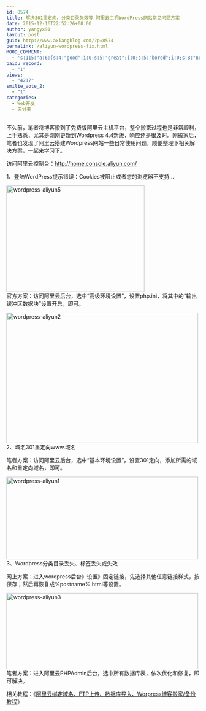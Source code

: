 ```yaml
---
id: 8574
title: 解决301重定向、分类目录失效等 阿里云主机WordPress网站常见问题方案
date: 2015-12-16T22:52:26+08:00
author: yangyx91
layout: post
guid: http://www.axiangblog.com/?p=8574
permalink: /aliyun-wordpress-fix.html
MOOD_COMMENT:
  - 's:115:"a:6:{s:4:"good";i:0;s:5:"great";i:0;s:5:"bored";i:0;s:8:"nonsense";i:0;s:13:"notunderstand";i:0;s:7:"passing";i:0;}";'
baidu_record:
  - "1"
views:
  - "4217"
smilie_vote_2:
  - "1"
categories:
  - Web开发
  - 未分类
---
```

不久前，笔者将博客搬到了免费版阿里云主机平台，整个搬家过程也是非常顺利，上手熟悉，尤其是刚刚更新到Wordpress 4.4新版，响应还是很及时。刚搬家后，笔者也发现了阿里云搭建Wordpress网站一些日常使用问题，顺便整理下相关解决方案，一起来学习下。

访问阿里云控制台：<a href="http://home.console.aliyun.com/" target="_blank" rel="nofollow" >http://home.console.aliyun.com/</a>

<!--more-->

  
1、登陆WordPress提示错误：Cookies被阻止或者您的浏览器不支持&#8230;

<a href="http://www.axiangblog.com/aliyun-wordpress-fix.html/wordpress-aliyun5" rel="attachment wp-att-8578" target="_blank"  rel="nofollow" ><img loading="lazy" class="aligncenter size-full wp-image-8578" src="http://www.axiangblog.com/wp-content/uploads/2015/12/wordpress-aliyun5.jpg" alt="wordpress-aliyun5" width="360" height="277" /></a>  
官方方案：访问阿里云后台，选中“高级环境设置”，设置php.ini，将其中的“输出缓冲区数据块”设置开启，即可。

<a href="http://www.axiangblog.com/aliyun-wordpress-fix.html/wordpress-aliyun2" rel="attachment wp-att-8576" target="_blank"  rel="nofollow" ><img loading="lazy" class="aligncenter size-full wp-image-8576" src="http://www.axiangblog.com/wp-content/uploads/2015/12/wordpress-aliyun2.jpg" alt="wordpress-aliyun2" width="500" height="340" /></a>  
2、域名301重定向www.域名

笔者方案：访问阿里云后台，选中“基本环境设置”，设置301定向，添加所需的域名和重定向域名，即可。

<a href="http://www.axiangblog.com/aliyun-wordpress-fix.html/wordpress-aliyun1" rel="attachment wp-att-8575" target="_blank"  rel="nofollow" ><img loading="lazy" class="aligncenter size-full wp-image-8575" src="http://www.axiangblog.com/wp-content/uploads/2015/12/wordpress-aliyun1.jpg" alt="wordpress-aliyun1" width="500" height="215" /></a>  
3、Wordpress分类目录丢失、标签丢失或失效

网上方案：进入wordpress后台》设置》固定链接，先选择其他任意链接样式，按保存；然后再恢复成%postname%.html等设置。

<a href="http://www.axiangblog.com/aliyun-wordpress-fix.html/wordpress-aliyun3" rel="attachment wp-att-8577" target="_blank"  rel="nofollow" ><img loading="lazy" class="aligncenter size-full wp-image-8577" src="http://www.axiangblog.com/wp-content/uploads/2015/12/wordpress-aliyun3.jpg" alt="wordpress-aliyun3" width="500" height="198" /></a>  
笔者方案：进入阿里云PHPAdmin后台，选中所有数据库表，依次优化和修复，即可解决。

相关教程：《<a href="http://www.axiangblog.com/aliyun-vps-settting.html" target="_blank" rel="nofollow" >阿里云绑定域名、FTP上传、数据库导入、Worpress博客搬家/备份教程</a>》